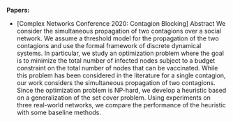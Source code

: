 **Papers:**
* [Complex Networks Conference 2020: Contagion Blocking]
Abstract We consider the simultaneous propagation of two contagions over a social
network. We assume a threshold model for the propagation of the two contagions and
use the formal framework of discrete dynamical systems. In particular, we study an
optimization problem where the goal is to minimize the total number of infected nodes
subject to a budget constraint on the total number of nodes that can be vaccinated.
While this problem has been considered in the literature for a single contagion, our
work considers the simultaneous propagation of two contagions. Since the optimization
problem is NP-hard, we develop a heuristic based on a generalization of the set cover
problem. Using experiments on three real-world networks, we compare the performance
of the heuristic with some baseline methods.
